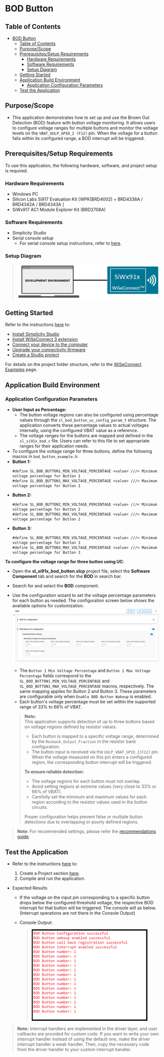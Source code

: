# BOD Button 
## Table of Contents

- [BOD Button](#bod-button)
  - [Table of Contents](#table-of-contents)
  - [Purpose/Scope](#purposescope)
  - [Prerequisites/Setup Requirements](#prerequisitessetup-requirements)
    - [Hardware Requirements](#hardware-requirements)
    - [Software Requirements](#software-requirements)
    - [Setup Diagram](#setup-diagram)
  - [Getting Started](#getting-started)
  - [Application Build Environment](#application-build-environment)
    - [Application Configuration Parameters](#application-configuration-parameters)
  - [Test the Application](#test-the-application)

## Purpose/Scope

 - This application demonstrates how to set up and use the Brown Out Detection (BOD) feature with button voltage monitoring. It allows users to configure voltage ranges for multiple buttons and monitor the voltage levels on the `VBAT_UULP_GPIO_2 (F12)` pin. When the voltage for a button falls within its configured range, a BOD interrupt will be triggered.


## Prerequisites/Setup Requirements

To use this application, the following hardware, software, and project setup is required.

### Hardware Requirements
- Windows PC
- Silicon Labs Si917 Evaluation Kit [WPK(BRD4002) + BRD4338A / BRD4342A / BRD4343A ]
- SiWx917 AC1 Module Explorer Kit (BRD2708A)

### Software Requirements

- Simplicity Studio
- Serial console setup
  - For serial console setup instructions, refer to [here](https://docs.silabs.com/wiseconnect/latest/wiseconnect-developers-guide-developing-for-silabs-hosts/#console-input-and-output).
### Setup Diagram

> ![Figure: setupdiagram](resources/readme/setupdiagram.png)

## Getting Started

Refer to the instructions [here](https://docs.silabs.com/wiseconnect/latest/wiseconnect-getting-started/) to:

- [Install Simplicity Studio](https://docs.silabs.com/wiseconnect/latest/wiseconnect-developers-guide-developing-for-silabs-hosts/#install-simplicity-studio)
- [Install WiSeConnect 3 extension](https://docs.silabs.com/wiseconnect/latest/wiseconnect-developers-guide-developing-for-silabs-hosts/#install-the-wi-se-connect-3-extension)
- [Connect your device to the computer](https://docs.silabs.com/wiseconnect/latest/wiseconnect-developers-guide-developing-for-silabs-hosts/#connect-si-wx91x-to-computer)
- [Upgrade your connectivity firmware](https://docs.silabs.com/wiseconnect/latest/wiseconnect-developers-guide-developing-for-silabs-hosts/#update-si-wx91x-connectivity-firmware)
- [Create a Studio project](https://docs.silabs.com/wiseconnect/latest/wiseconnect-developers-guide-developing-for-silabs-hosts/#create-a-project)

For details on the project folder structure, refer to the [WiSeConnect Examples](https://docs.silabs.com/wiseconnect/latest/wiseconnect-examples/#example-folder-structure) page.

## Application Build Environment

### Application Configuration Parameters
  - **User Input as Percentage:**  
    -  The button voltage regions can also be configured using percentage values through the `sl_bod_button_uc_config_param_t` structure. The application converts these percentage values to actual voltages internally, using the configured VBAT value as a reference.
    -  The voltage ranges for the buttons are mapped and defined in the `sl_si91x_bod.c` file. Users can refer to this file to set appropriate ranges for their application needs.
  - To configure the voltage range for three buttons, define the following macros in `bod_button_example.h`:
  - **Button 1:**
    ```
    #define SL_BOD_BUTTON1_MIN_VOLTAGE_PERCENTAGE <value> ///< Minimum voltage percentage for Button 1
    #define SL_BOD_BUTTON1_MAX_VOLTAGE_PERCENTAGE <value> ///< Maximum voltage percentage for Button 1
    ```
  - **Button 2:**
    ```
    #define SL_BOD_BUTTON2_MIN_VOLTAGE_PERCENTAGE <value> ///< Minimum voltage percentage for Button 2
    #define SL_BOD_BUTTON2_MAX_VOLTAGE_PERCENTAGE <value> ///< Maximum voltage percentage for Button 2

    ```
  - **Button 3:**
    ```
    #define SL_BOD_BUTTON3_MIN_VOLTAGE_PERCENTAGE <value> ///< Minimum voltage percentage for Button 3
    #define SL_BOD_BUTTON3_MAX_VOLTAGE_PERCENTAGE <value> ///< Maximum voltage percentage for Button 3
      ```
**To configure the voltage range for three button using UC**:

 - Open  the **sl_si91x_bod_button.slcp** project file, select the **Software Component** tab and search for the **BOD** in search bar.
- Search for and select the **BOD** component.
- Use the configuration wizard to set the voltage percentage parameters for each button as needed. The configuration screen below shows the available options for customization.
  ![Figure: BOD Button UC Configuration Screen](resources/uc_screen/bod_button_uc_screen.png)

  - The `Button 1 Min Voltage Percentage` and `Button 1 Max Voltage Percentage` fields correspond to the `SL_BOD_BUTTON1_MIN_VOLTAGE_PERCENTAGE` and `SL_BOD_BUTTON1_MAX_VOLTAGE_PERCENTAGE` macros, respectively. The same mapping applies for Button 2 and Button 3. These parameters are configurable only when `Enable BOD Button Wakeup` is enabled. 
  - Each button's voltage percentage must be set within the supported range of 33% to 66% of VBAT. 
  
  > **Note:**  
  > This application supports detection of up to three buttons based on voltage regions defined by resistor values.
  >
  > - Each button is mapped to a specific voltage range, determined by the `Resbank_Output_Fraction` in the resistor bank configuration.
  > - The button input is received via the `UULP_VBAT_GPIO_2[F12]` pin. When the voltage measured on this pin enters a configured region, the corresponding button interrupt will be triggered.
  >
  > **To ensure reliable detection:**
  > - The voltage regions for each button must not overlap.
  > - Avoid setting regions at extreme values (very close to 33% or 66% of VBAT).
  > - Carefully set the minimum and maximum values for each region according to the resistor values used in the button circuits.
  >
  > Proper configuration helps prevent false or multiple button detections due to overlapping or poorly defined regions.

> **Note**: For recommended settings, please refer the [recommendations guide](https://docs.silabs.com/wiseconnect/latest/wiseconnect-developers-guide-prog-recommended-settings/).

## Test the Application
- Refer to the instructions [here](https://docs.silabs.com/wiseconnect/latest/wiseconnect-getting-started/) to:
    1. Create a Project section [here](https://docs.silabs.com/wiseconnect/latest/wiseconnect-developers-guide-developing-for-silabs-hosts/#create-a-project).
    2. Compile and run the application.

- Expected Results
  - If the voltage on the input pin corresponding to a specific button drops below the configured threshold voltage, the respective BOD interrupt for that button will be triggered.
The console will as below. (Interrupt operations are not there in the Console Output)

  - Console Output:

    > ![Figure: bod_button_result_console](resources/readme/bod_button_result_console.png)

> **Note:** Interrupt handlers are implemented in the driver layer, and user callbacks are provided for custom code. If you want to write your own interrupt handler instead of using the default one, make the driver interrupt handler a weak handler. Then, copy the necessary code from the driver handler to your custom interrupt handler.

